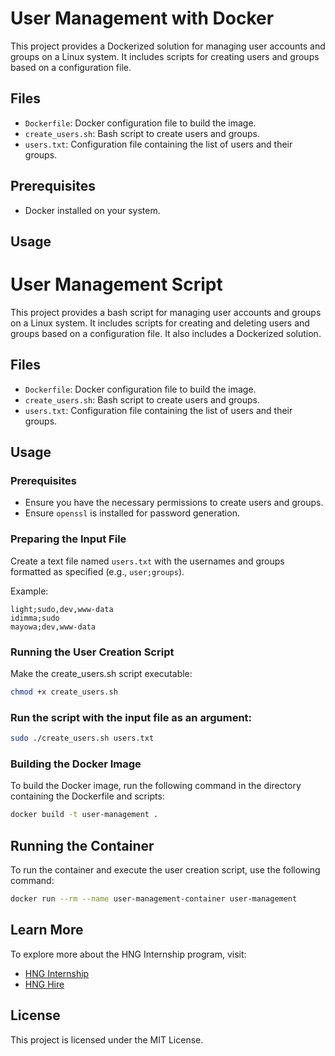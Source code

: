 # User Management with Docker

This project provides a Dockerized solution for managing user accounts and groups on a Linux system. It includes scripts for creating users and groups based on a configuration file.

## Files

- `Dockerfile`: Docker configuration file to build the image.
- `create_users.sh`: Bash script to create users and groups.
- `users.txt`: Configuration file containing the list of users and their groups.

## Prerequisites

- Docker installed on your system.

## Usage

# User Management Script

This project provides a bash script for managing user accounts and groups on a Linux system. It includes scripts for creating and deleting users and groups based on a configuration file.
It also includes a Dockerized solution.

## Files

- `Dockerfile`: Docker configuration file to build the image.
- `create_users.sh`: Bash script to create users and groups.
- `users.txt`: Configuration file containing the list of users and their groups.

## Usage

### Prerequisites

- Ensure you have the necessary permissions to create users and groups.
- Ensure `openssl` is installed for password generation.

### Preparing the Input File

Create a text file named `users.txt` with the usernames and groups formatted as specified (e.g., `user;groups`).

Example:

```plaintext
light;sudo,dev,www-data
idimma;sudo
mayowa;dev,www-data
```

### Running the User Creation Script

Make the create_users.sh script executable:

```bash
chmod +x create_users.sh
```

### Run the script with the input file as an argument:

```bash
sudo ./create_users.sh users.txt
```

### Building the Docker Image

To build the Docker image, run the following command in the directory containing the Dockerfile and scripts:

```bash
docker build -t user-management .
```

## Running the Container

To run the container and execute the user creation script, use the following command:

```bash
docker run --rm --name user-management-container user-management
```



## Learn More

To explore more about the HNG Internship program, visit:

- [HNG Internship](https://hng.tech/internship)
- [HNG Hire](https://hng.tech/hire)

## License

This project is licensed under the MIT License.
